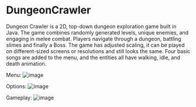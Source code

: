 # DungeonCrawler
Dungeon Crawler is a 2D, top-down dungeon exploration game built in Java.
The game combines randomly generated levels, unique enemies, and engaging in melee combat.
Players navigate through a dungeon, battling slimes and finally a Boss.
The game has adjusted scaling, it can be played on different-sized screens or resolutions and still looks the same.
Four basic songs are added to the menu, and the entities all have walking, idle, and death animation.

Menu:
![image](https://github.com/user-attachments/assets/c2604485-42c4-4b7c-b8b4-71b267c70ebd)

Options:
![image](https://github.com/user-attachments/assets/49af05f9-8bbb-47ad-a81c-a74bccde3c68)

Gameplay:
![image](https://github.com/user-attachments/assets/a037ccf3-67b8-43df-8490-95e2812c670c)



